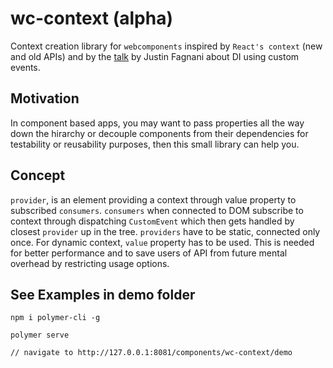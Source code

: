 # wc-context (alpha)

Context creation library for `webcomponents` inspired by `React's context` (new and old APIs) and by the [talk](https://www.youtube.com/watch?v=6o5zaKHedTE) by Justin Fagnani about DI using custom events.

## Motivation

In component based apps, you may want to pass properties all the way down the hirarchy or decouple components from their dependencies for testability or reusability purposes, then this small library can help you.

## Concept
`provider`, is an element providing a context through value property to subscribed `consumers`.
`consumers` when connected to DOM subscribe to context through dispatching `CustomEvent` which then gets handled by closest `provider` up in the tree.
`providers` have to be static, connected only once. For dynamic context, `value` property has to be used. This is needed for better performance and to save users of API from future mental overhead by restricting usage options.

## See Examples in demo folder
```
npm i polymer-cli -g

polymer serve

// navigate to http://127.0.0.1:8081/components/wc-context/demo
```
